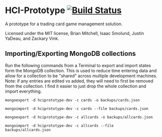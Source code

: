 # HCI-Prototype [![Build Status](https://travis-ci.org/bman4789/HCI-Prototype.svg?branch=master)](https://travis-ci.org/bman4789/HCI-Prototype)
A prototype for a trading card game management solution.

Licensed under the MIT license, Brian Mitchell, Isaac Smolund, Justin YaDeau, and Zackary Vink.

## Importing/Exporting MongoDB collections
Run the following commands from a Terminal to export and import states form the MongoDB collection. This is used to reduce time entering data and allow for a collection to be "shared" across multiple development machines. Note: if any entries are edited vs added, they will need to first be removed from the collection. I find it easier to just drop the whole collection and import everything.

```shell
mongoexport -d hciprototype-dev -c cards -o backups/cards.json
```

```shell
mongoimport -d hciprototype-dev -c cards --file backups/cards.json
```

```shell
mongoexport -d hciprototype-dev -c allcards -o backups/allcards.json
```

```shell
mongoimport -d hciprototype-dev -c allcards --file backups/allcards.json
```
